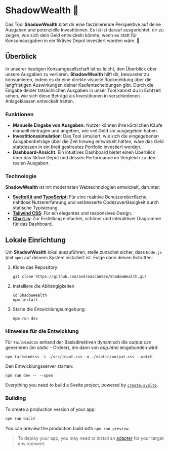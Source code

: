 # ShadowWealth 🔦

Das Tool **ShadowWealth** bitet dir eine faszinierende Perspektive auf deine Ausgaben und potenzielle Investitionen. Es ist ist darauf ausgerichtet, dir zu zeigen, wie sich dein Geld entwickeln könnte, wenn es statt für Konsumausgaben in ein fiktives Depot investiert worden wäre. 💸

## Überblick
In unserer heutigen Konsumgesellschaft ist es leicht, den Überblick über unsere Ausgaben zu verlieren. **ShadowWealth** hilft dir, bewusster zu konsumieren, indem es dir eine direkte visuelle Rückmeldung über die langfristigen Auswirkungen deiner Kaufentscheidungen gibt. Durch die Eingabe deiner tatsächlichen Ausgaben in unser Tool kannst du in Echtzeit sehen, wie sich diese Beträge als Investitionen in verschiedenen Anlageklassen entwickelt hätten.

### Funktionen
- **Manuelle Eingabe von Ausgaben:** Nutzer können ihre kürzlichen Käufe manuell eintragen und angeben, wie viel Geld sie ausgegeben haben.
- **Investitionssimulation**: Das Tool simuliert, wie sich die eingegebenen Ausgabenbeträge über die Zeit hinweg entwickelt hätten, wäre das Geld stattdessen in ein breit gestreutes Portfolio investiert worden.
- **Dashboard-Ansicht**: Ein intuitives Dashboard bietet einen Überblick über das fiktive Depot und dessen Performance im Vergleich zu den realen Ausgaben.

### Technologie
**ShadowWealth** ist mit modernsten Webtechnologien entwickelt, darunter:

- **[SvelteKit](https://kit.svelte.dev/docs/introduction) und [TypeScript](https://www.typescriptlang.org/)**: Für eine reaktive Benutzeroberfläche, nahtlose Nutzererfahrung und verbesserte Codezuverlässigkeit durch statische Typisierung.
- **[Tailwind CSS](https://tailwindcss.com/docs/installation)**: Für ein elegantes und responsives Design.
- **[Chart.js](https://www.chartjs.org/)**: Zur Erstellung einfacher, schöner und interaktiver Diagramme für das Dashboard.

## Lokale Einrichtung
Um **ShadowWealth** lokal auszuführen, stelle zunächst sicher, dass `Node.js` (mit `npm`) auf deinem System installiert ist. Folge dann diesen Schritten:

1. Klone das Repository:
    ```
    git clone https://github.com/andreasCanSee/ShadowWealth.git
    ```
2. Installiere die Abhängigkeiten
    ``` 
    cd ShadowWealth
    npm install
    ```
3. Starte die Entwicklungsumgebung:
    ```
    npm run dev
    ```


### Hinweise für die Entwicklung


Für `TailwindCSS` anhand der Basisdirektiven dynamisch die _output.css_ generieren (im _static_ - Ordner), die dann von _app.html_ eingebunden wird:

```npx tailwindcss -i ./src/input.css -o ./static/output.css --watch```

Den Entwicklungsserver starten:

`npm run dev -- --open`

Everything you need to build a Svelte project, powered by [`create-svelte`](https://github.com/sveltejs/kit/tree/main/packages/create-svelte).

### Building

To create a production version of your app:

```bash
npm run build
```

You can preview the production build with `npm run preview`.

> To deploy your app, you may need to install an [adapter](https://kit.svelte.dev/docs/adapters) for your target environment.
